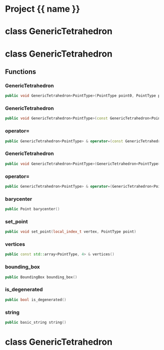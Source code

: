 <script setup>
import {useRoute} from 'vitepress'
const {path} = useRoute()
const tokens = path.split('/')
const words = tokens[2].split('-');
for (let i = 0; i < words.length; i++) {
    words[i] = words[i].charAt(0).toUpperCase() + words[i].slice(1);
    words[i] = words[i].replace('geode', 'Geode')
}
const name = words.join('-');
</script>
# Project {{ name }}

# class GenericTetrahedron


# class GenericTetrahedron


## Functions

### GenericTetrahedron

```cpp
public void GenericTetrahedron<PointType>(PointType point0, PointType point1, PointType point2, PointType point3)
```


### GenericTetrahedron

```cpp
public void GenericTetrahedron<PointType>(const GenericTetrahedron<PointType> & other)
```


### operator=

```cpp
public GenericTetrahedron<PointType> & operator=(const GenericTetrahedron<PointType> & other)
```


### GenericTetrahedron

```cpp
public void GenericTetrahedron<PointType>(GenericTetrahedron<PointType> && other)
```


### operator=

```cpp
public GenericTetrahedron<PointType> & operator=(GenericTetrahedron<PointType> && other)
```


### barycenter

```cpp
public Point barycenter()
```


### set_point

```cpp
public void set_point(local_index_t vertex, PointType point)
```


### vertices

```cpp
public const std::array<PointType, 4> & vertices()
```


### bounding_box

```cpp
public BoundingBox bounding_box()
```


### is_degenerated

```cpp
public bool is_degenerated()
```


### string

```cpp
public basic_string string()
```




# class GenericTetrahedron


